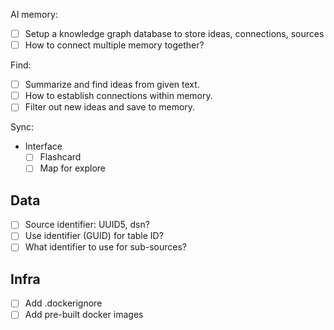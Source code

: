 AI memory:
- [ ] Setup a knowledge graph database to store ideas, connections, sources
- [ ] How to connect multiple memory together?

Find:
- [ ] Summarize and find ideas from given text.
- [ ] How to establish connections within memory.
- [ ] Filter out new ideas and save to memory.

Sync:
- Interface
  - [ ] Flashcard
  - [ ] Map for explore

## Data
- [ ] Source identifier: UUID5, dsn?
- [ ] Use identifier (GUID) for table ID?
- [ ] What identifier to use for sub-sources?

## Infra
- [ ] Add .dockerignore
- [ ] Add pre-built docker images